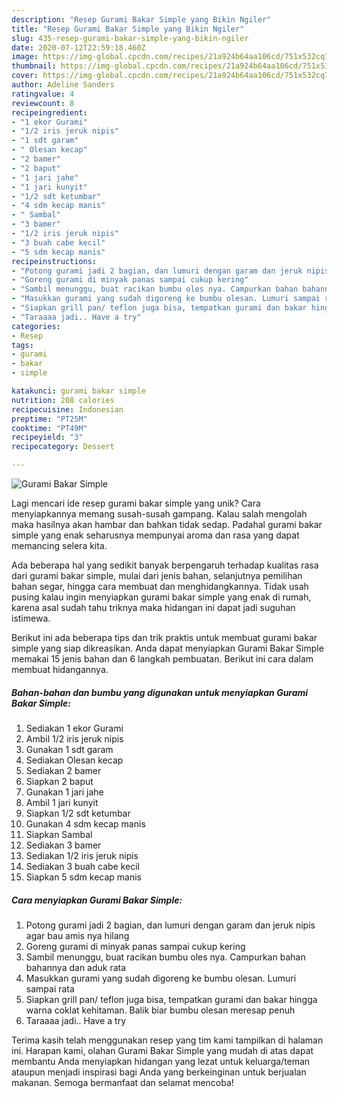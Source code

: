 ```yaml
---
description: "Resep Gurami Bakar Simple yang Bikin Ngiler"
title: "Resep Gurami Bakar Simple yang Bikin Ngiler"
slug: 435-resep-gurami-bakar-simple-yang-bikin-ngiler
date: 2020-07-12T22:59:18.460Z
image: https://img-global.cpcdn.com/recipes/21a924b64aa106cd/751x532cq70/gurami-bakar-simple-foto-resep-utama.jpg
thumbnail: https://img-global.cpcdn.com/recipes/21a924b64aa106cd/751x532cq70/gurami-bakar-simple-foto-resep-utama.jpg
cover: https://img-global.cpcdn.com/recipes/21a924b64aa106cd/751x532cq70/gurami-bakar-simple-foto-resep-utama.jpg
author: Adeline Sanders
ratingvalue: 4
reviewcount: 8
recipeingredient:
- "1 ekor Gurami"
- "1/2 iris jeruk nipis"
- "1 sdt garam"
- " Olesan kecap"
- "2 bamer"
- "2 baput"
- "1 jari jahe"
- "1 jari kunyit"
- "1/2 sdt ketumbar"
- "4 sdm kecap manis"
- " Sambal"
- "3 bamer"
- "1/2 iris jeruk nipis"
- "3 buah cabe kecil"
- "5 sdm kecap manis"
recipeinstructions:
- "Potong gurami jadi 2 bagian, dan lumuri dengan garam dan jeruk nipis agar bau amis nya hilang"
- "Goreng gurami di minyak panas sampai cukup kering"
- "Sambil menunggu, buat racikan bumbu oles nya. Campurkan bahan bahannya dan aduk rata"
- "Masukkan gurami yang sudah digoreng ke bumbu olesan. Lumuri sampai rata"
- "Siapkan grill pan/ teflon juga bisa, tempatkan gurami dan bakar hingga warna coklat kehitaman. Balik biar bumbu olesan meresap penuh"
- "Taraaaa jadi.. Have a try"
categories:
- Resep
tags:
- gurami
- bakar
- simple

katakunci: gurami bakar simple 
nutrition: 208 calories
recipecuisine: Indonesian
preptime: "PT25M"
cooktime: "PT49M"
recipeyield: "3"
recipecategory: Dessert

---
```



![Gurami Bakar Simple](https://img-global.cpcdn.com/recipes/21a924b64aa106cd/751x532cq70/gurami-bakar-simple-foto-resep-utama.jpg)

Lagi mencari ide resep gurami bakar simple yang unik? Cara menyiapkannya memang susah-susah gampang. Kalau salah mengolah maka hasilnya akan hambar dan bahkan tidak sedap. Padahal gurami bakar simple yang enak seharusnya mempunyai aroma dan rasa yang dapat memancing selera kita.

Ada beberapa hal yang sedikit banyak berpengaruh terhadap kualitas rasa dari gurami bakar simple, mulai dari jenis bahan, selanjutnya pemilihan bahan segar, hingga cara membuat dan menghidangkannya. Tidak usah pusing kalau ingin menyiapkan gurami bakar simple yang enak di rumah, karena asal sudah tahu triknya maka hidangan ini dapat jadi suguhan istimewa.




Berikut ini ada beberapa tips dan trik praktis untuk membuat gurami bakar simple yang siap dikreasikan. Anda dapat menyiapkan Gurami Bakar Simple memakai 15 jenis bahan dan 6 langkah pembuatan. Berikut ini cara dalam membuat hidangannya.

<!--inarticleads1-->

##### Bahan-bahan dan bumbu yang digunakan untuk menyiapkan Gurami Bakar Simple:

1. Sediakan 1 ekor Gurami
1. Ambil 1/2 iris jeruk nipis
1. Gunakan 1 sdt garam
1. Sediakan  Olesan kecap
1. Sediakan 2 bamer
1. Siapkan 2 baput
1. Gunakan 1 jari jahe
1. Ambil 1 jari kunyit
1. Siapkan 1/2 sdt ketumbar
1. Gunakan 4 sdm kecap manis
1. Siapkan  Sambal
1. Sediakan 3 bamer
1. Sediakan 1/2 iris jeruk nipis
1. Sediakan 3 buah cabe kecil
1. Siapkan 5 sdm kecap manis




<!--inarticleads2-->

##### Cara menyiapkan Gurami Bakar Simple:

1. Potong gurami jadi 2 bagian, dan lumuri dengan garam dan jeruk nipis agar bau amis nya hilang
1. Goreng gurami di minyak panas sampai cukup kering
1. Sambil menunggu, buat racikan bumbu oles nya. Campurkan bahan bahannya dan aduk rata
1. Masukkan gurami yang sudah digoreng ke bumbu olesan. Lumuri sampai rata
1. Siapkan grill pan/ teflon juga bisa, tempatkan gurami dan bakar hingga warna coklat kehitaman. Balik biar bumbu olesan meresap penuh
1. Taraaaa jadi.. Have a try




Terima kasih telah menggunakan resep yang tim kami tampilkan di halaman ini. Harapan kami, olahan Gurami Bakar Simple yang mudah di atas dapat membantu Anda menyiapkan hidangan yang lezat untuk keluarga/teman ataupun menjadi inspirasi bagi Anda yang berkeinginan untuk berjualan makanan. Semoga bermanfaat dan selamat mencoba!
